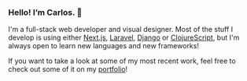### Hello! I’m Carlos. 👋

I'm a full-stack web developer and visual designer. Most of the stuff I develop is using either [Next.js](https://nextjs.org/), [Laravel](https://laravel.com/), [Django](https://www.djangoproject.com/) or [ClojureScript](https://clojurescript.org/), but I'm always open to learn new languages and new frameworks!

If you want to take a look at some of my most recent work, feel free to check out some of it on my [portfolio](https://carlosmfnt.com)!
